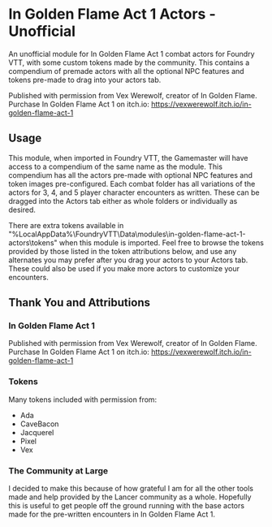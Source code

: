 # In Golden Flame Act 1 Actors - Unofficial
An unofficial module for In Golden Flame Act 1 combat actors for Foundry VTT, with some custom tokens made by the community.  This contains a compendium of premade actors with all the optional NPC features and tokens pre-made to drag into your actors tab.

Published with permission from Vex Werewolf, creator of In Golden Flame.  Purchase In Golden Flame Act 1 on itch.io: https://vexwerewolf.itch.io/in-golden-flame-act-1

## Usage
This module, when imported in Foundry VTT, the Gamemaster will have access to a compendium of the same name as the module.  This compendium has all the actors pre-made with optional NPC features and token images pre-configured.  Each combat folder has all variations of the actors for 3, 4, and 5 player character encounters as written.  These can be dragged into the Actors tab either as whole folders or individually as desired.

There are extra tokens available in "%LocalAppData%\FoundryVTT\Data\modules\in-golden-flame-act-1-actors\tokens" when this module is imported.  Feel free to browse the tokens provided by those listed in the token attributions below, and use any alternates you may prefer after you drag your actors to your Actors tab.  These could also be used if you make more actors to customize your encounters.

## Thank You and Attributions

### In Golden Flame Act 1

Published with permission from Vex Werewolf, creator of In Golden Flame.  Purchase In Golden Flame Act 1 on itch.io: https://vexwerewolf.itch.io/in-golden-flame-act-1

### Tokens

Many tokens included with permission from:
- Ada
- CaveBacon
- Jacquerel
- Pixel
- Vex

### The Community at Large

I decided to make this because of how grateful I am for all the other tools made and help provided by the Lancer community as a whole.  Hopefully this is useful to get people off the ground running with the base actors made for the pre-written encounters in In Golden Flame Act 1.
